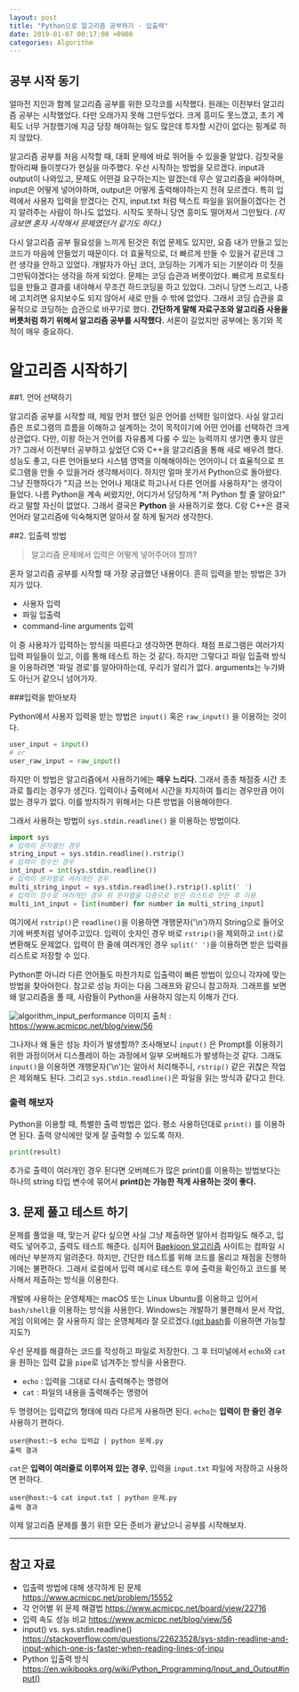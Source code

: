 ```yaml
---
layout: post
title: "Python으로 알고리즘 공부하기 - 입출력"
date: 2019-01-07 00:17:00 +0900
categories: Algorithm
---
```

## 공부 시작 동기
얼마전 지인과 함께 알고리즘 공부를 위한 모각코를 시작했다.
원래는 이전부터 알고리즘 공부는 시작했었다.
다만 오래가지 못해 그만두었다.
크게 흥미도 못느꼈고, 초기 계획도 너무 거창했기에 지금 당장 해야하는 일도 많은데 투자할 시간이 없다는 핑계로 하지 않았다.

알고리즘 공부를 처음 시작할 때, 대회 문제에 바로 뛰어들 수 있을줄 알았다.
김칫국을 항아리째 들이붓다가 현실을 마주했다.
우선 시작하는 방법을 모르겠다.
input과 output이 나와있고, 문제도 어떤걸 요구하는지는 알겠는데 무슨 알고리즘을 써야하며, input은 어떻게 넣어야하며, output은 어떻게 출력해야하는지 전혀 모르겠다.
특히 입력에서 사용자 입력을 받겠다는 건지, input.txt 처럼 텍스트 파일을 읽어들이겠다는 건지 알려주는 사람이 하나도 없었다.
시작도 못하니 당연 흥미도 떨어져서 그만뒀다.
*(지금보면 혼자 시작해서 문제였던거 같기도 하다.)*

다시 알고리즘 공부 필요성을 느끼게 된것은 취업 문제도 있지만,
요즘 내가 만들고 있는 코드가 마음에 안들었기 때문이다.
더 효율적으로, 더 빠르게 만들 수 있을거 같은데 그런 생각을 안하고 있었다.
개발자가 아닌 코더, 코딩하는 기계가 되는 기분이라 이 짓을 그만둬야겠다는 생각을 하게 되었다.
문제는 코딩 습관과 버릇이었다.
빠르게 프로토타입을 만들고 결과를 내야해서 무조건 하드코딩을 하고 있었다.
그러니 당연 느리고, 나중에 고치려면 유지보수도 되지 않아서 새로 만들 수 밖에 없었다.
그래서 코딩 습관을 효율적으로 코딩하는 습관으로 바꾸기로 했다.
**간단하게 말해 자료구조와 알고리즘 사용을 버릇처럼 하기 위해서 알고리즘 공부를 시작했다.**
서론이 길었지만 공부에는 동기와 목적이 매우 중요하다.

# 알고리즘 시작하기
##1. 언어 선택하기

알고리즘 공부를 시작할 때, 제일 먼저 했던 일은 언어를 선택한 일이었다.
사실 알고리즘은 프로그램의 흐름을 이해하고 설계하는 것이 목적이기에 어떤 언어를 선택하건 크게 상관없다.
다만, 이왕 하는거 언어를 자유롭게 다룰 수 있는 능력까지 생기면 좋지 않은가?
그래서 이전부터 공부하고 싶었던 C와 C++을 알고리즘을 통해 새로 배우려 했다.
성능도 좋고, 다른 언어들보다 시스템 영역을 이해해야하는 언어이니 더 효율적으로 프로그램을 만들 수 있을거라 생각해서이다.
하지만 얼마 못가서 Python으로 돌아왔다.
그냥 진행하다가 "지금 쓰는 언어나 제대로 하고나서 다른 언어를 사용하자"는 생각이 들었다.
나름 Python을 계속 써왔지만, 어디가서 당당하게 "저 Python 할 줄 알아요!" 라고 말할 자신이 없었다.
그래서 결국은 **Python** 을 사용하기로 했다.
C랑 C++은 결국 언어라 알고리즘에 익숙해지면 알아서 잘 하게 될거라 생각한다.

##2. 입출력 방법

> 알고리즘 문제에서 입력은 어떻게 넣어주어야 할까?

혼자 알고리즘 공부를 시작할 때 가장 궁금했던 내용이다.
흔히 입력을 받는 방법은 3가지가 있다.

- 사용자 입력
- 파일 입출력
- command-line arguments 입력

이 중 사용자가 입력하는 방식을 따른다고 생각하면 편하다.
채점 프로그램은 여러가지 입력 파일들이 있고, 이를 통해 테스트 하는 것 같다.
하지만 그렇다고 파일 입출력 방식을 이용하려면 '파일 경로'를 알아야하는데, 우리가 알리가 없다.
arguments는 누가봐도 아닌거 같으니 넘어가자.

###입력을 받아보자

Python에서 사용자 입력을 받는 방법은 `input()` 혹은 `raw_input()` 을 이용하는 것이다.

``` python
user_input = input()
# or
user_raw_input = raw_input()
```

하지만 이 방법은 알고리즘에서 사용하기에는 **매우 느리다.**
그래서 종종 채점중 시간 초과로 틀리는 경우가 생긴다.
입력이나 출력에서 시간을 차지하여 틀리는 경우만큼 어이없는 경우가 없다.
이를 방지하기 위해서는 다른 방법을 이용해야한다.

그래서 사용하는 방법이 `sys.stdin.readline()` 을 이용하는 방법이다.

``` python
import sys
# 입력이 문자열인 경우
string_input = sys.stdin.readline().rstrip()
# 입력이 정수인 경우
int_input = int(sys.stdin.readline())
# 입력이 문자열로 여러개인 경우
multi_string_input = sys.stdin.readline().rstrip().split(' ')
# 입력이 정수로 여러개인 경우 위 문자열을 다중으로 받은 리스트로 만든 후 이용
multi_int_input = [int(number) for number in multi_string_input]
```

여기에서 `rstrip()`은 `readline()`을 이용하면 개행문자('\n')까지 String으로 들어오기에 버릇처럼 넣어주고있다.
입력이 숫자인 경우 바로 `rstrip()`을 제외하고 `int()`로 변환해도 문제없다.
입력이 한 줄에 여러개인 경우 `split(' ')`을 이용하면 받은 입력을 리스트로 저장할 수 있다.

Python뿐 아니라 다른 언어들도 마찬가지로 입출력이 빠른 방법이 있으니 각자에 맞는 방법을 찾아야한다.
참고로 성능 차이는 다음 그래프와 같으니 참고하자.
그래프를 보면 왜 알고리즘을 풀 때, 사람들이 Python을 사용하지 않는지 이해가 간다.

![algorithm_input_performance](https://user-images.githubusercontent.com/11986878/50819021-27677c80-136c-11e9-8e70-4a2369ed7c4f.png)
이미지 출처 : https://www.acmicpc.net/blog/view/56

그나저나 왜 둘은 성능 차이가 발생할까?
조사해보니 `input()` 은 Prompt를 이용하기 위한 과정이어서 디스플레이 하는 과정에서 일부 오버해드가 발생하는것 같다.
그래도 `input()`을 이용하면 개행문자('\n')는 알아서 처리해주니, `rstrip()` 같은 귀찮은 작업은 제외해도 된다.
그리고 `sys.stdin.readline()`은 파일을 읽는 방식과 같다고 한다.

### 출력 해보자

Python을 이용할 때, 특별한 출력 방법은 없다.
평소 사용하던대로 `print()` 를 이용하면 된다.
출력 양식에만 맞게 잘 출력할 수 있도록 하자.

``` python
print(result)
```

추가로 출력이 여러개인 경우 된다면 오버헤드가 많은 print()를 이용하는 방법보다는 하나의 string 타입 변수에 묶어서 **print()는 가능한 적게 사용하는 것이 좋다.**

## 3. 문제 풀고 테스트 하기

문제를 풀었을 때, 맞는거 같다 싶으면 사실 그냥 제출하면 알아서 컴파일도 해주고, 입력도 넣어주고, 출력도 테스트 해준다.
심지어 [Baekjoon 알고리즘](https://www.acmicpc.net/) 사이트는 컴파일 시 에러난 부분까지 알려준다.
하지만, 간단한 테스트를 위해 코드를 올리고 채점을 진행하기에는 불편하다.
그래서 로컬에서 입력 예시로 테스트 후에 출력을 확인하고 코드를 복사해서 제출하는 방식을 이용한다.

개발에 사용하는 운영체제는 macOS 또는 Linux Ubuntu를 이용하고 있어서 `bash/shell`을 이용하는 방식을 사용한다.
Windows는 개발하기 불편해서 문서 작업, 게임 이외에는 잘 사용하지 않는 운영체제라 잘 모르겠다.([git bash](https://git-scm.com/downloads)를 이용하면 가능할지도?)

우선 문제를 해결하는 코드를 작성하고 파일로 저장한다.
그 후 터미널에서 `echo`와 `cat`을 원하는 입력 값을 `pipe`로 넘겨주는 방식을 사용한다.

- `echo` : 입력을 그대로 다시 출력해주는 명령어
- `cat` : 파일의 내용을 출력해주는 명령어

두 명령어는 입력값의 형태에 따라 다르게 사용하면 된다.
`echo`는 **입력이 한 줄인 경우** 사용하기 편하다.

``` command
user@host:~$ echo 입력값 | python 문제.py
출력 결과
```

`cat`은 **입력이 여러줄로 이루어져 있는 경우**, 입력을 `input.txt` 파일에 저장하고 사용하면 편하다.

``` command
user@host:~$ cat input.txt | python 문제.py
출력 결과
```

이제 알고리즘 문제를 풀기 위한 모든 준비가 끝났으니 공부를 시작해보자.

---
## 참고 자료

- 입출력 방법에 대해 생각하게 된 문제 <https://www.acmicpc.net/problem/15552>
- 각 언어별 위 문제 해결법 <https://www.acmicpc.net/board/view/22716>
- 입력 속도 성능 비교 <https://www.acmicpc.net/blog/view/56>
- input() vs. sys.stdin.readline() <https://stackoverflow.com/questions/22623528/sys-stdin-readline-and-input-which-one-is-faster-when-reading-lines-of-inpu>
- Python 입출력 방식 <https://en.wikibooks.org/wiki/Python_Programming/Input_and_Output#input()> 